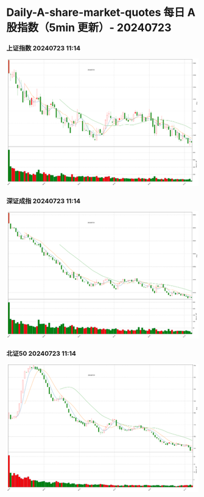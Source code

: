 
# Daily-A-share-market-quotes 每日 A 股指数（5min 更新）- 20240723

### 上证指数 20240723 11:14
![](./fig/2024/7/20240723-sh000001.png)

### 深证成指 20240723 11:14
![](./fig/2024/7/20240723-sz399001.png)

### 北证50 20240723 11:14
![](./fig/2024/7/20240723-bj899050.png)
